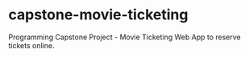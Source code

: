 # capstone-movie-ticketing
Programming Capstone Project - Movie Ticketing Web App to reserve tickets online.
